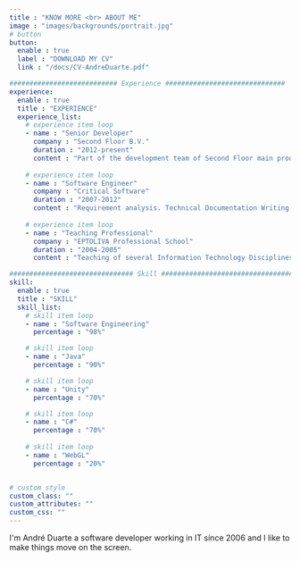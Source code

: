 ```yaml
---
title : "KNOW MORE <br> ABOUT ME"
image : "images/backgrounds/portrait.jpg"
# button
button:
  enable : true
  label : "DOWNLOAD MY CV"
  link : "/docs/CV-AndreDuarte.pdf"

########################### Experience ##############################
experience:
  enable : true
  title : "EXPERIENCE"
  experience_list:
    # experience item loop
    - name : "Senior Developer"
      company : "Second Floor B.V."
      duration : "2012-present"
      content : "Part of the development team of Second Floor main product, using agile methodologies. Responsible for the development of a solution for Stress testing analysis."
      
    # experience item loop
    - name : "Software Engineer"
      company : "Critical Software"
      duration : "2007-2012"
      content : "Requirement analysis. Technical Documentation Writing. Implementation of several modules mostly in web applications. Maintenance and Warranty of several modules."
      
    # experience item loop
    - name : "Teaching Professional"
      company : "EPTOLIVA Professional School"
      duration : "2004-2005"
      content : "Teaching of several Information Technology Disciplines."

############################### Skill #################################
skill:
  enable : true
  title : "SKILL"
  skill_list:
    # skill item loop
    - name : "Software Engineering"
      percentage : "98%"

    # skill item loop
    - name : "Java"
      percentage : "90%"

    # skill item loop
    - name : "Unity"
      percentage : "70%"

    # skill item loop
    - name : "C#"
      percentage : "70%"
      
    # skill item loop
    - name : "WebGL"
      percentage : "20%"


# custom style
custom_class: "" 
custom_attributes: "" 
custom_css: ""
---
```


I'm André Duarte a software developer working in IT since 2006 and I like to make things move on the screen.